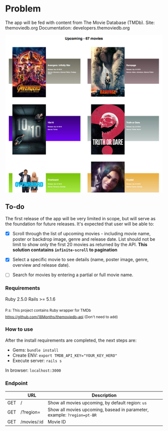 # Problem
The app will be fed with content from The Movie Database (TMDb).
Site: themoviedb.org
Documentation: developers.themoviedb.org

 ![Image of TMDb](/screenshots/sreen1.jpg) 

## To-do
The first release of the app will be very limited in scope, but will serve as the
foundation for future releases. It's expected that user will be able to:

- [x] Scroll through the list of upcoming movies - including movie name, poster or
backdrop image, genre and release date. List should not be limit to show only
the first 20 movies as returned by the API.
**This solution contatains `infinite-scroll` to pagination**

- [X] Select a specific movie to see details (name, poster image, genre, overview
and release date).

- [ ] Search for movies by entering a partial or full movie name.

### Requirements
Ruby 2.5.0
Rails >= 5.1.6

<sub>P.s: This project contains Ruby wrapper for TMDb https://github.com/18Months/themoviedb-api (Don't need to add)</sub>

### How to use
After the install requirements are completed, the next steps are:
- Gems: `bundle install`
- Create ENV: `export TMDB_API_KEY="YOUR_KEY_HERO"`
- Execute server: `rails s`

In browser: `localhost:3000`

### Endpoint
|           | URL               | Description|
| --------- | ----------------- | ---------- |
| GET       | /                 | Show all movies upcoming, by default region: `us`            |
| GET       | /?region=         | Show all movies upcoming, basead in parameter, example: `?region=pt-BR`            |
| GET       | /movies/:id       | Movie ID           |
